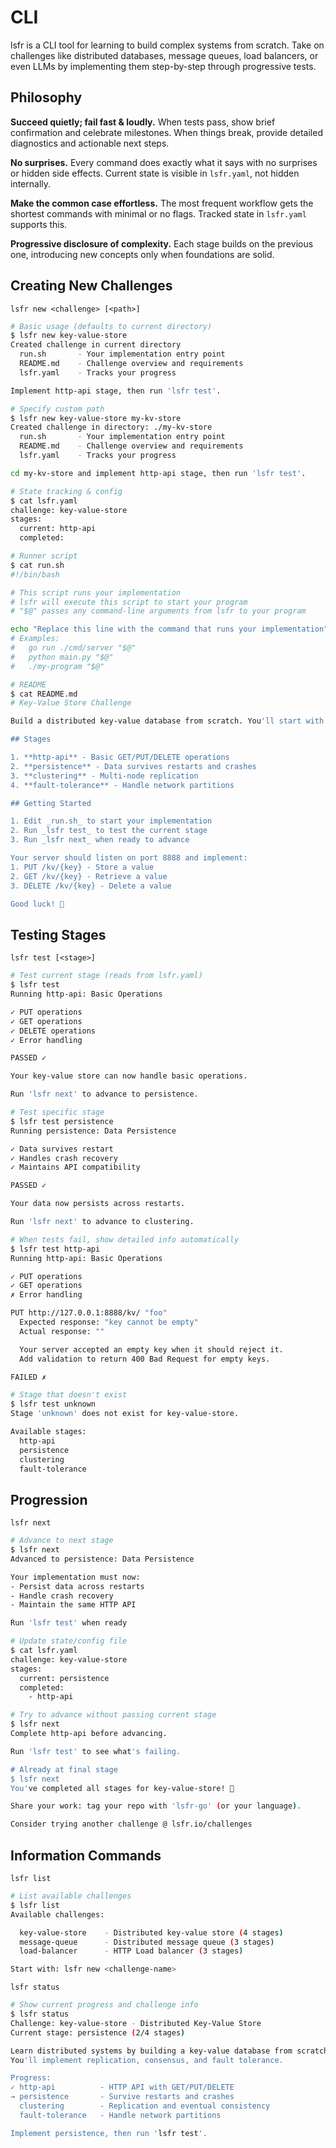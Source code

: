 # CLI

lsfr is a CLI tool for learning to build complex systems from scratch. Take on challenges like distributed databases, message queues, load balancers, or even LLMs by implementing them step-by-step through progressive tests.

## Philosophy

**Succeed quietly; fail fast & loudly.** When tests pass, show brief confirmation and celebrate milestones. When things break, provide detailed diagnostics and actionable next steps.

**No surprises.** Every command does exactly what it says with no surprises or hidden side effects. Current state is visible in `lsfr.yaml`, not hidden internally.

**Make the common case effortless.** The most frequent workflow gets the shortest commands with minimal or no flags. Tracked state in `lsfr.yaml` supports this.

**Progressive disclosure of complexity.** Each stage builds on the previous one, introducing new concepts only when foundations are solid.

## Creating New Challenges

`lsfr new <challenge> [<path>]`

```bash
# Basic usage (defaults to current directory)
$ lsfr new key-value-store
Created challenge in current directory
  run.sh       - Your implementation entry point
  README.md    - Challenge overview and requirements
  lsfr.yaml    - Tracks your progress

Implement http-api stage, then run 'lsfr test'.

# Specify custom path
$ lsfr new key-value-store my-kv-store
Created challenge in directory: ./my-kv-store
  run.sh       - Your implementation entry point
  README.md    - Challenge overview and requirements
  lsfr.yaml    - Tracks your progress

cd my-kv-store and implement http-api stage, then run 'lsfr test'.

# State tracking & config
$ cat lsfr.yaml
challenge: key-value-store
stages:
  current: http-api
  completed:

# Runner script
$ cat run.sh
#!/bin/bash

# This script runs your implementation
# lsfr will execute this script to start your program
# "$@" passes any command-line arguments from lsfr to your program

echo "Replace this line with the command that runs your implementation"
# Examples:
#   go run ./cmd/server "$@"
#   python main.py "$@"
#   ./my-program "$@"

# README
$ cat README.md
# Key-Value Store Challenge

Build a distributed key-value database from scratch. You'll start with a simple HTTP API and progressively add persistence, clustering, and fault tolerance.

## Stages

1. **http-api** - Basic GET/PUT/DELETE operations
2. **persistence** - Data survives restarts and crashes
3. **clustering** - Multi-node replication
4. **fault-tolerance** - Handle network partitions

## Getting Started

1. Edit _run.sh_ to start your implementation
2. Run _lsfr test_ to test the current stage
3. Run _lsfr next_ when ready to advance

Your server should listen on port 8888 and implement:
1. PUT /kv/{key} - Store a value
2. GET /kv/{key} - Retrieve a value
3. DELETE /kv/{key} - Delete a value

Good luck! 🚀
```

## Testing Stages

`lsfr test [<stage>]`

```bash
# Test current stage (reads from lsfr.yaml)
$ lsfr test
Running http-api: Basic Operations

✓ PUT operations
✓ GET operations
✓ DELETE operations
✓ Error handling

PASSED ✓

Your key-value store can now handle basic operations.

Run 'lsfr next' to advance to persistence.

# Test specific stage
$ lsfr test persistence
Running persistence: Data Persistence

✓ Data survives restart
✓ Handles crash recovery
✓ Maintains API compatibility

PASSED ✓

Your data now persists across restarts.

Run 'lsfr next' to advance to clustering.

# When tests fail, show detailed info automatically
$ lsfr test http-api
Running http-api: Basic Operations

✓ PUT operations
✓ GET operations
✗ Error handling

PUT http://127.0.0.1:8888/kv/ "foo"
  Expected response: "key cannot be empty"
  Actual response: ""

  Your server accepted an empty key when it should reject it.
  Add validation to return 400 Bad Request for empty keys.

FAILED ✗

# Stage that doesn't exist
$ lsfr test unknown
Stage 'unknown' does not exist for key-value-store.

Available stages:
  http-api
  persistence
  clustering
  fault-tolerance
```

## Progression

`lsfr next`

```bash
# Advance to next stage
$ lsfr next
Advanced to persistence: Data Persistence

Your implementation must now:
- Persist data across restarts
- Handle crash recovery
- Maintain the same HTTP API

Run 'lsfr test' when ready

# Update state/config file
$ cat lsfr.yaml
challenge: key-value-store
stages:
  current: persistence
  completed:
    - http-api

# Try to advance without passing current stage
$ lsfr next
Complete http-api before advancing.

Run 'lsfr test' to see what's failing.

# Already at final stage
$ lsfr next
You've completed all stages for key-value-store! 🎉

Share your work: tag your repo with 'lsfr-go' (or your language).

Consider trying another challenge @ lsfr.io/challenges
```

## Information Commands

`lsfr list`

```bash
# List available challenges
$ lsfr list
Available challenges:

  key-value-store    - Distributed key-value store (4 stages)
  message-queue      - Distributed message queue (3 stages)
  load-balancer      - HTTP Load balancer (3 stages)

Start with: lsfr new <challenge-name>
```

`lsfr status`

```bash
# Show current progress and challenge info
$ lsfr status
Challenge: key-value-store - Distributed Key-Value Store
Current stage: persistence (2/4 stages)

Learn distributed systems by building a key-value database from scratch.
You'll implement replication, consensus, and fault tolerance.

Progress:
✓ http-api          - HTTP API with GET/PUT/DELETE
→ persistence       - Survive restarts and crashes
  clustering        - Replication and eventual consistency
  fault-tolerance   - Handle network partitions

Implement persistence, then run 'lsfr test'.
```
